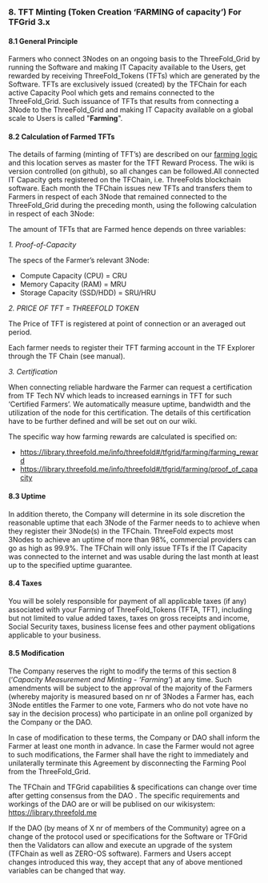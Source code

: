 ### 8. TFT Minting (Token Creation ‘FARMING of capacity’) For TFGrid 3.x

#### 8.1 General Principle

Farmers who connect 3Nodes on an ongoing basis to the ThreeFold_Grid by running the Software and making IT Capacity available to the Users, get rewarded by receiving ThreeFold_Tokens (TFTs) which are generated by the Software. TFTs are exclusively issued (created) by the TFChain for each active Capacity Pool which gets and remains connected to the ThreeFold_Grid. Such issuance of TFTs that results from connecting a 3Node to the ThreeFold_Grid and making IT Capacity available on a global scale to Users is called "**Farming**".

#### 8.2 Calculation of Farmed TFTs

The details of farming (minting of TFT’s) are described on our [farming logic](threefold:farming_reward) and this location serves as master for the TFT Reward Process. The wiki is version controlled (on github), so all changes can be followed.All connected IT Capacity gets registered on the TFChain, i.e. ThreeFolds blockchain software. Each month the TFChain issues new TFTs and transfers them to Farmers in respect of each 3Node that remained connected to the ThreeFold_Grid during the preceding month, using the following calculation in respect of each 3Node:


The amount of TFTs that are Farmed hence depends on three variables:

_1. Proof-of-Capacity_

The specs of the Farmer’s relevant 3Node:

- Compute Capacity (CPU) = CRU
- Memory Capacity (RAM) = MRU
- Storage Capacity (SSD/HDD) = SRU/HRU

_2. PRICE OF TFT = THREEFOLD TOKEN_

The Price of TFT is registered at point of connection or an averaged out period.

Each farmer needs to register their TFT farming account in the TF Explorer through the TF Chain (see manual).

_3. Certification_

When connecting reliable hardware the Farmer can request a certification from TF Tech NV which leads to increased earnings in TFT for such ‘Certified Farmers’. We automatically measure uptime, bandwidth and the utilization of the node for this certification. The details of this certification have to be further defined and will be set out on our wiki.

The specific way how farming rewards are calculated is specified on:

- https://library.threefold.me/info/threefold#/tfgrid/farming/farming_reward
- https://library.threefold.me/info/threefold#/tfgrid/farming/proof_of_capacity


#### 8.3 Uptime

In addition thereto, the Company will determine in its sole discretion the reasonable uptime that each 3Node of the Farmer needs to to achieve when they register their 3Node(s) in the TFChain. ThreeFold expects most 3Nodes to achieve an uptime of more than 98%, commercial providers can go as high as 99.9%. The TFChain will only issue TFTs if the IT Capacity was connected to the internet and was usable during the last month at least up to the specified uptime guarantee.

#### 8.4 Taxes

You will be solely responsible for payment of all applicable taxes (if any) associated with your Farming of ThreeFold_Tokens (TFTA, TFT), including but not limited to value added taxes, taxes on gross receipts and income, Social Security taxes, business license fees and other payment obligations applicable to your business.

#### 8.5 Modification

The Company reserves the right to modify the terms of this section 8 (‘_Capacity Measurement and Minting - ‘Farming’_) at any time. Such amendments will be subject to the approval of the majority of the Farmers (whereby majority is measured based on nr of 3Nodes a Farmer has, each 3Node entitles the Farmer to one vote, Farmers who do not vote have no say in the decision process) who participate in an online poll organized by the Company or the DAO. 

In case of modification to these terms, the Company or DAO shall inform the Farmer at least one month in advance. In case the Farmer would not agree to such modifications, the Farmer shall have the right to immediately and unilaterally terminate this Agreement by disconnecting the Farming Pool from the ThreeFold_Grid.

The TFChain and TFGrid capabilities & specifications can change over time after getting consensus from the DAO .
The specific requirements and workings of the DAO are or will be publised on our wikisystem: https://library.threefold.me

If the DAO (by means of X nr of members of the Community) agree on a change of the protocol used or specifications for the Software or TFGrid then the Validators can allow and execute an upgrade of the system (TFChain as well as ZERO-OS software). Farmers and Users accept changes introduced this way, they accept that any of above mentioned variables can be changed that way.

